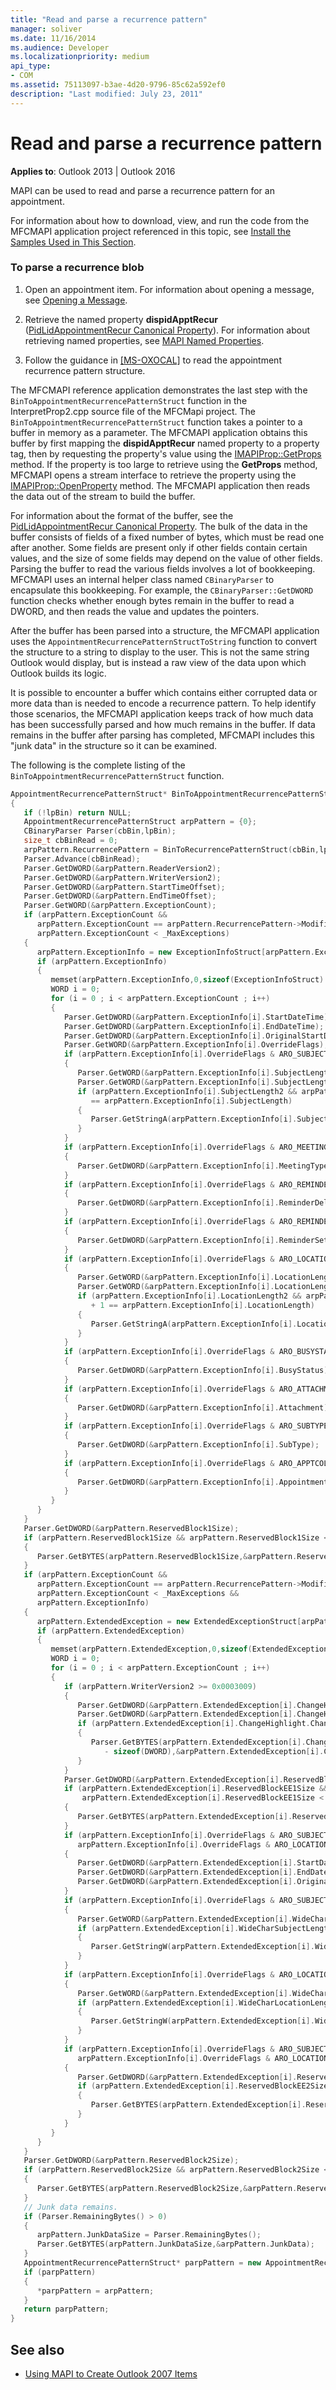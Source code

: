 ```yaml
---
title: "Read and parse a recurrence pattern"
manager: soliver
ms.date: 11/16/2014
ms.audience: Developer
ms.localizationpriority: medium
api_type:
- COM
ms.assetid: 75113097-b3ae-4d20-9796-85c62a592ef0
description: "Last modified: July 23, 2011"
---
```


# Read and parse a recurrence pattern
  
**Applies to**: Outlook 2013 | Outlook 2016 
  
MAPI can be used to read and parse a recurrence pattern for an appointment.
  
For information about how to download, view, and run the code from the MFCMAPI application project referenced in this topic, see [Install the Samples Used in This Section](how-to-install-the-samples-used-in-this-section.md).

### To parse a recurrence blob

1. Open an appointment item. For information about opening a message, see [Opening a Message](opening-a-message.md).
    
2. Retrieve the named property **dispidApptRecur** ([PidLidAppointmentRecur Canonical Property](pidlidappointmentrecur-canonical-property.md)). For information about retrieving named properties, see [MAPI Named Properties](mapi-named-properties.md).
    
3. Follow the guidance in [[MS-OXOCAL]](https://msdn.microsoft.com/library/cc425490%28EXCHG.80%29.aspx) to read the appointment recurrence pattern structure. 
    
The MFCMAPI reference application demonstrates the last step with the  `BinToAppointmentRecurrencePatternStruct` function in the InterpretProp2.cpp source file of the MFCMapi project. The  `BinToAppointmentRecurrencePatternStruct` function takes a pointer to a buffer in memory as a parameter. The MFCMAPI application obtains this buffer by first mapping the **dispidApptRecur** named property to a property tag, then by requesting the property's value using the [IMAPIProp::GetProps](imapiprop-getprops.md) method. If the property is too large to retrieve using the **GetProps** method, MFCMAPI opens a stream interface to retrieve the property using the [IMAPIProp::OpenProperty](imapiprop-openproperty.md) method. The MFCMAPI application then reads the data out of the stream to build the buffer. 
  
For information about the format of the buffer, see the [PidLidAppointmentRecur Canonical Property](pidlidappointmentrecur-canonical-property.md). The bulk of the data in the buffer consists of fields of a fixed number of bytes, which must be read one after another. Some fields are present only if other fields contain certain values, and the size of some fields may depend on the value of other fields. Parsing the buffer to read the various fields involves a lot of bookkeeping. MFCMAPI uses an internal helper class named  `CBinaryParser` to encapsulate this bookkeeping. For example, the  `CBinaryParser::GetDWORD` function checks whether enough bytes remain in the buffer to read a DWORD, and then reads the value and updates the pointers. 
  
After the buffer has been parsed into a structure, the MFCMAPI application uses the  `AppointmentRecurrencePatternStructToString` function to convert the structure to a string to display to the user. This is not the same string Outlook would display, but is instead a raw view of the data upon which Outlook builds its logic. 
  
It is possible to encounter a buffer which contains either corrupted data or more data than is needed to encode a recurrence pattern. To help identify those scenarios, the MFCMAPI application keeps track of how much data has been successfully parsed and how much remains in the buffer. If data remains in the buffer after parsing has completed, MFCMAPI includes this "junk data" in the structure so it can be examined.
  
The following is the complete listing of the  `BinToAppointmentRecurrencePatternStruct` function. 
  
```cpp
AppointmentRecurrencePatternStruct* BinToAppointmentRecurrencePatternStruct(ULONG cbBin, LPBYTE lpBin)
{
   if (!lpBin) return NULL;
   AppointmentRecurrencePatternStruct arpPattern = {0};
   CBinaryParser Parser(cbBin,lpBin);
   size_t cbBinRead = 0;
   arpPattern.RecurrencePattern = BinToRecurrencePatternStruct(cbBin,lpBin,&cbBinRead);
   Parser.Advance(cbBinRead);
   Parser.GetDWORD(&arpPattern.ReaderVersion2);
   Parser.GetDWORD(&arpPattern.WriterVersion2);
   Parser.GetDWORD(&arpPattern.StartTimeOffset);
   Parser.GetDWORD(&arpPattern.EndTimeOffset);
   Parser.GetWORD(&arpPattern.ExceptionCount);
   if (arpPattern.ExceptionCount &&
      arpPattern.ExceptionCount == arpPattern.RecurrencePattern->ModifiedInstanceCount &&
      arpPattern.ExceptionCount < _MaxExceptions)
   {
      arpPattern.ExceptionInfo = new ExceptionInfoStruct[arpPattern.ExceptionCount];
      if (arpPattern.ExceptionInfo)
      {
         memset(arpPattern.ExceptionInfo,0,sizeof(ExceptionInfoStruct) * arpPattern.ExceptionCount);
         WORD i = 0;
         for (i = 0 ; i < arpPattern.ExceptionCount ; i++)
         {
            Parser.GetDWORD(&arpPattern.ExceptionInfo[i].StartDateTime);
            Parser.GetDWORD(&arpPattern.ExceptionInfo[i].EndDateTime);
            Parser.GetDWORD(&arpPattern.ExceptionInfo[i].OriginalStartDate);
            Parser.GetWORD(&arpPattern.ExceptionInfo[i].OverrideFlags);
            if (arpPattern.ExceptionInfo[i].OverrideFlags & ARO_SUBJECT)
            {
               Parser.GetWORD(&arpPattern.ExceptionInfo[i].SubjectLength);
               Parser.GetWORD(&arpPattern.ExceptionInfo[i].SubjectLength2);
               if (arpPattern.ExceptionInfo[i].SubjectLength2 && arpPattern.ExceptionInfo[i].SubjectLength2 + 1 
                  == arpPattern.ExceptionInfo[i].SubjectLength)
               {
                  Parser.GetStringA(arpPattern.ExceptionInfo[i].SubjectLength2,&arpPattern.ExceptionInfo[i].Subject);
               }
            }
            if (arpPattern.ExceptionInfo[i].OverrideFlags & ARO_MEETINGTYPE)
            {
               Parser.GetDWORD(&arpPattern.ExceptionInfo[i].MeetingType);
            }
            if (arpPattern.ExceptionInfo[i].OverrideFlags & ARO_REMINDERDELTA)
            {
               Parser.GetDWORD(&arpPattern.ExceptionInfo[i].ReminderDelta);
            }
            if (arpPattern.ExceptionInfo[i].OverrideFlags & ARO_REMINDER)
            {
               Parser.GetDWORD(&arpPattern.ExceptionInfo[i].ReminderSet);
            }
            if (arpPattern.ExceptionInfo[i].OverrideFlags & ARO_LOCATION)
            {
               Parser.GetWORD(&arpPattern.ExceptionInfo[i].LocationLength);
               Parser.GetWORD(&arpPattern.ExceptionInfo[i].LocationLength2);
               if (arpPattern.ExceptionInfo[i].LocationLength2 && arpPattern.ExceptionInfo[i].LocationLength2 
                  + 1 == arpPattern.ExceptionInfo[i].LocationLength)
               {
                  Parser.GetStringA(arpPattern.ExceptionInfo[i].LocationLength2,&arpPattern.ExceptionInfo[i].Location);
               }
            }
            if (arpPattern.ExceptionInfo[i].OverrideFlags & ARO_BUSYSTATUS)
            {
               Parser.GetDWORD(&arpPattern.ExceptionInfo[i].BusyStatus);
            }
            if (arpPattern.ExceptionInfo[i].OverrideFlags & ARO_ATTACHMENT)
            {
               Parser.GetDWORD(&arpPattern.ExceptionInfo[i].Attachment);
            }
            if (arpPattern.ExceptionInfo[i].OverrideFlags & ARO_SUBTYPE)
            {
               Parser.GetDWORD(&arpPattern.ExceptionInfo[i].SubType);
            }
            if (arpPattern.ExceptionInfo[i].OverrideFlags & ARO_APPTCOLOR)
            {
               Parser.GetDWORD(&arpPattern.ExceptionInfo[i].AppointmentColor);
            }
         }
      }
   }
   Parser.GetDWORD(&arpPattern.ReservedBlock1Size);
   if (arpPattern.ReservedBlock1Size && arpPattern.ReservedBlock1Size < _MaxReservedBlock)
   {
      Parser.GetBYTES(arpPattern.ReservedBlock1Size,&arpPattern.ReservedBlock1);
   }
   if (arpPattern.ExceptionCount &&
      arpPattern.ExceptionCount == arpPattern.RecurrencePattern->ModifiedInstanceCount &&
      arpPattern.ExceptionCount < _MaxExceptions &&
      arpPattern.ExceptionInfo)
   {
      arpPattern.ExtendedException = new ExtendedExceptionStruct[arpPattern.ExceptionCount];
      if (arpPattern.ExtendedException)
      {
         memset(arpPattern.ExtendedException,0,sizeof(ExtendedExceptionStruct) * arpPattern.ExceptionCount);
         WORD i = 0;
         for (i = 0 ; i < arpPattern.ExceptionCount ; i++)
         {
            if (arpPattern.WriterVersion2 >= 0x0003009)
            {
               Parser.GetDWORD(&arpPattern.ExtendedException[i].ChangeHighlight.ChangeHighlightSize);
               Parser.GetDWORD(&arpPattern.ExtendedException[i].ChangeHighlight.ChangeHighlightValue);
               if (arpPattern.ExtendedException[i].ChangeHighlight.ChangeHighlightSize > sizeof(DWORD))
               {
                  Parser.GetBYTES(arpPattern.ExtendedException[i].ChangeHighlight.ChangeHighlightSize 
                     - sizeof(DWORD),&arpPattern.ExtendedException[i].ChangeHighlight.Reserved);
               }
            }
            Parser.GetDWORD(&arpPattern.ExtendedException[i].ReservedBlockEE1Size);
            if (arpPattern.ExtendedException[i].ReservedBlockEE1Size &&
                arpPattern.ExtendedException[i].ReservedBlockEE1Size < _MaxReservedBlock)
            {
               Parser.GetBYTES(arpPattern.ExtendedException[i].ReservedBlockEE1Size,&arpPattern.ExtendedException[i].ReservedBlockEE1);
            }
            if (arpPattern.ExceptionInfo[i].OverrideFlags & ARO_SUBJECT ||
               arpPattern.ExceptionInfo[i].OverrideFlags & ARO_LOCATION)
            {
               Parser.GetDWORD(&arpPattern.ExtendedException[i].StartDateTime);
               Parser.GetDWORD(&arpPattern.ExtendedException[i].EndDateTime);
               Parser.GetDWORD(&arpPattern.ExtendedException[i].OriginalStartDate);
            }
            if (arpPattern.ExceptionInfo[i].OverrideFlags & ARO_SUBJECT)
            {
               Parser.GetWORD(&arpPattern.ExtendedException[i].WideCharSubjectLength);
               if (arpPattern.ExtendedException[i].WideCharSubjectLength)
               {
                  Parser.GetStringW(arpPattern.ExtendedException[i].WideCharSubjectLength,&arpPattern.ExtendedException[i].WideCharSubject);
               }
            }
            if (arpPattern.ExceptionInfo[i].OverrideFlags & ARO_LOCATION)
            {
               Parser.GetWORD(&arpPattern.ExtendedException[i].WideCharLocationLength);
               if (arpPattern.ExtendedException[i].WideCharLocationLength)
               {
                  Parser.GetStringW(arpPattern.ExtendedException[i].WideCharLocationLength,&arpPattern.ExtendedException[i].WideCharLocation);
               }
            }
            if (arpPattern.ExceptionInfo[i].OverrideFlags & ARO_SUBJECT ||
               arpPattern.ExceptionInfo[i].OverrideFlags & ARO_LOCATION)
            {
               Parser.GetDWORD(&arpPattern.ExtendedException[i].ReservedBlockEE2Size);
               if (arpPattern.ExtendedException[i].ReservedBlockEE2Size && arpPattern.ExtendedException[i].ReservedBlockEE2Size < _MaxReservedBlock)
               {
                  Parser.GetBYTES(arpPattern.ExtendedException[i].ReservedBlockEE2Size,&arpPattern.ExtendedException[i].ReservedBlockEE2);
               }
            }
         }
      }
   }
   Parser.GetDWORD(&arpPattern.ReservedBlock2Size);
   if (arpPattern.ReservedBlock2Size && arpPattern.ReservedBlock2Size < _MaxReservedBlock)
   {
      Parser.GetBYTES(arpPattern.ReservedBlock2Size,&arpPattern.ReservedBlock2);
   }
   // Junk data remains.
   if (Parser.RemainingBytes() > 0)
   {
      arpPattern.JunkDataSize = Parser.RemainingBytes();
      Parser.GetBYTES(arpPattern.JunkDataSize,&arpPattern.JunkData);
   }
   AppointmentRecurrencePatternStruct* parpPattern = new AppointmentRecurrencePatternStruct;
   if (parpPattern)
   {
      *parpPattern = arpPattern;
   }
   return parpPattern;
}

```

## See also

- [Using MAPI to Create Outlook 2007 Items](https://msdn.microsoft.com/library/cc678348%28office.12%29.aspx)

